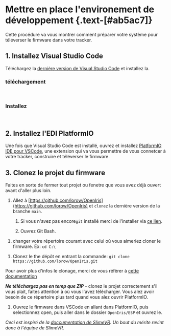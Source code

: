 <script setup>
import ImageCard from '../../vue/images/ImageComponent.vue'
import { image_settings } from '../../static/image_settings'
</script>

# Mettre en place l'environement de développement {.text-[#ab5ac7]}

Cette procédure va vous montrer comment préparer votre système pour téléverser le firmware dans votre tracker.

## 1. Installez Visual Studio Code

Téléchargez la [dernière version de Visual Studio Code](https://code.visualstudio.com/download) et installez la.

### téléchargement

<br>
<ImageCard :options="image_settings.setup_vscode_image_one"/>

### Installez

<br>
<ImageCard :options="image_settings.setup_vscode_image_two"/>

## 2. Installez l'EDI PlatformIO

Une fois que Visual Studio Code est installé, ouvrez et installez [PlatformIO IDE pour VSCode](https://marketplace.visualstudio.com/items?itemName=platformio.platformio-ide), une extension qui va vous permettre de vous connetcer à votre tracker, construire et téléverser le firmware.

<ImageCard :options="image_settings.setup_vscode_image_three"/>

## 3. Clonez le projet du firmware

Faites en sorte de fermer tout projet ou fenetre que vous avez déjà ouvert avant d'aller plus loin.

1. Allez à [https://github.com/lorow/OpenIris](https://github.com/lorow/OpenIris) et `clonez` la dernière version de la branche `main`.
   1. Si vous n'avez pas encore`git` installé merci de l'installer via [ce lien](https://git-scm.com/download/win).

   2. Ouvrez Git Bash.
<ImageCard :options="image_settings.setup_vscode_image_four"/>

   1. changer votre répertoire courant avec celui où vous aimeriez cloner le firmware. Ex: `cd C:\`

<ImageCard :options="image_settings.setup_vscode_image_five"/>

   1. Clonez le the dépôt en entrant la commande: `git clone https://github.com/lorow/OpenIris.git`

<ImageCard :options="image_settings.setup_vscode_image_six"/>

   Pour avoir plus d'infos le clonage, merci de vous réfèrer à [cette documentation](https://docs.github.com/en/repositories/creating-and-managing-repositories/cloning-a-repository)

   _**Ne téléchargez pas en temp que ZIP**_ - clonez le projet correctement s'il vous plait, faites attention à où vous l'avez télécharger. Vous alez avoir besoin de ce répertoire plus tard quand vous alez ouvrir PlatformIO.

1. Ouvrez le firmware dans VSCode en allant dans PlatformIO, puis selectionnez open, puis aller dans le dossier `OpenIris/ESP` et ouvrez le.

<ImageCard :options="image_settings.setup_vscode_image_seven"/>

_Ceci est inspiré de la [doccumentation de SlimeVR](https://docs.slimevr.dev/firmware/setup-and-install.html). Un bout du mérite revint donc à l'équipe de SlimeVR._
